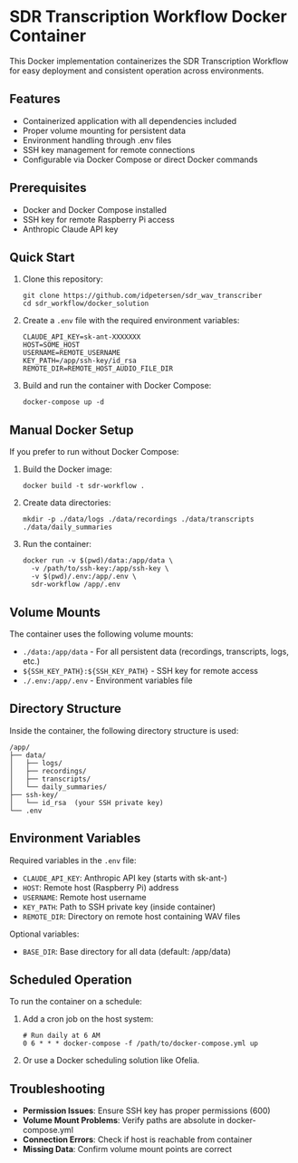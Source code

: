 # SDR Transcription Workflow Docker Container

This Docker implementation containerizes the SDR Transcription Workflow for easy deployment and consistent operation across environments.

## Features

- Containerized application with all dependencies included
- Proper volume mounting for persistent data
- Environment handling through .env files
- SSH key management for remote connections
- Configurable via Docker Compose or direct Docker commands

## Prerequisites

- Docker and Docker Compose installed
- SSH key for remote Raspberry Pi access
- Anthropic Claude API key

## Quick Start

1. Clone this repository:
   ```
   git clone https://github.com/idpetersen/sdr_wav_transcriber
   cd sdr_workflow/docker_solution
   ```

2. Create a `.env` file with the required environment variables:
   ```
   CLAUDE_API_KEY=sk-ant-XXXXXXX
   HOST=SOME_HOST
   USERNAME=REMOTE_USERNAME
   KEY_PATH=/app/ssh-key/id_rsa
   REMOTE_DIR=REMOTE_HOST_AUDIO_FILE_DIR
   ```

3. Build and run the container with Docker Compose:
   ```
   docker-compose up -d
   ```

## Manual Docker Setup

If you prefer to run without Docker Compose:

1. Build the Docker image:
   ```
   docker build -t sdr-workflow .
   ```

2. Create data directories:
   ```
   mkdir -p ./data/logs ./data/recordings ./data/transcripts ./data/daily_summaries
   ```

3. Run the container:
   ```
   docker run -v $(pwd)/data:/app/data \
     -v /path/to/ssh-key:/app/ssh-key \
     -v $(pwd)/.env:/app/.env \
     sdr-workflow /app/.env
   ```

## Volume Mounts

The container uses the following volume mounts:

- `./data:/app/data` - For all persistent data (recordings, transcripts, logs, etc.)
- `${SSH_KEY_PATH}:${SSH_KEY_PATH}` - SSH key for remote access
- `./.env:/app/.env` - Environment variables file

## Directory Structure

Inside the container, the following directory structure is used:

```
/app/
├── data/
│   ├── logs/
│   ├── recordings/
│   ├── transcripts/
│   └── daily_summaries/
├── ssh-key/
│   └── id_rsa  (your SSH private key)
└── .env
```

## Environment Variables

Required variables in the `.env` file:

- `CLAUDE_API_KEY`: Anthropic API key (starts with sk-ant-)
- `HOST`: Remote host (Raspberry Pi) address
- `USERNAME`: Remote host username
- `KEY_PATH`: Path to SSH private key (inside container)
- `REMOTE_DIR`: Directory on remote host containing WAV files

Optional variables:

- `BASE_DIR`: Base directory for all data (default: /app/data)

## Scheduled Operation

To run the container on a schedule:

1. Add a cron job on the host system:
   ```
   # Run daily at 6 AM
   0 6 * * * docker-compose -f /path/to/docker-compose.yml up
   ```

2. Or use a Docker scheduling solution like Ofelia.

## Troubleshooting

- **Permission Issues**: Ensure SSH key has proper permissions (600)
- **Volume Mount Problems**: Verify paths are absolute in docker-compose.yml
- **Connection Errors**: Check if host is reachable from container
- **Missing Data**: Confirm volume mount points are correct